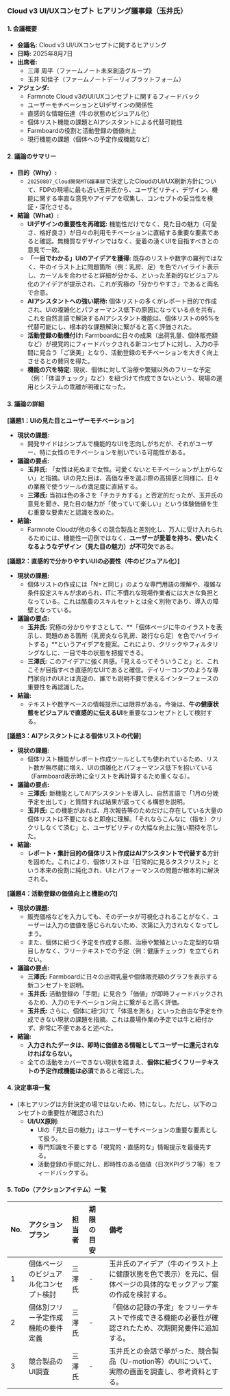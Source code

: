 ### **Cloud v3 UI/UXコンセプト ヒアリング議事録（玉井氏）**

#### **1. 会議概要**
- **会議名:** Cloud v3 UI/UXコンセプトに関するヒアリング
- **日時:** 2025年8月7日
- **出席者:**
    - 三澤 周平（ファームノート未来創造グループ）
    - 玉井 知佳子（ファームノートデーリィプラットフォーム）
- **アジェンダ:**
    - Farmnote Cloud v3のUI/UXコンセプトに関するフィードバック
    - ユーザーモチベーションとUIデザインの関係性
    - 直感的な情報伝達（牛の状態のビジュアル化）
    - 個体リスト機能の課題とAIアシスタントによる代替可能性
    - Farmboardの役割と活動登録の価値向上
    - 現行機能の課題（個体への予定作成機能など）

#### **2. 議論のサマリー**
- **目的（Why）:**
    - `20250807_Cloud開発MTG議事録`で決定したCloudのUI/UX刷新方針について、FDPの現場に最も近い玉井氏から、ユーザビリティ、デザイン、機能に関する率直な意見やアイデアを収集し、コンセプトの妥当性を検証・深化させる。
- **結論（What）:**
    - **UIデザインの重要性を再確認:** 機能性だけでなく、見た目の魅力（可愛さ、格好良さ）が日々の利用モチベーションに直結する重要な要素であると確認。無機質なデザインではなく、愛着の湧くUIを目指すべきとの意見で一致。
    - **「一目でわかる」UIのアイデアを獲得:** 既存のリストや数字の羅列ではなく、牛のイラスト上に問題箇所（例：乳房、足）を色でハイライト表示し、カーソルを合わせると詳細が分かる、といった革新的なビジュアル化のアイデアが提示され、これが究極の「分かりやすさ」であると両名で合意。
    - **AIアシスタントへの強い期待:** 個体リストの多くがレポート目的で作成され、UIの複雑化とパフォーマンス低下の原因になっている点を共有。これを自然言語で解決するAIアシスタント機能は、個体リストの95%を代替可能にし、根本的な課題解決に繋がると高く評価された。
    - **活動登録の動機付け:** Farmboardに日々の成果（出荷乳量、個体販売額など）が視覚的にフィードバックされる新コンセプトに対し、入力の手間に見合う「ご褒美」となり、活動登録のモチベーションを大きく向上させるとの賛同を得た。
    - **機能の穴を特定:** 現状、個体に対して治療や繁殖以外のフリーな予定（例：「体温チェック」など）を紐づけて作成できないという、現場の運用とシステムの乖離が明確になった。

#### **3. 議論の詳細**

**[議題1：UIの見た目とユーザーモチベーション]**
- **現状の課題:**
    - 開発サイドはシンプルで機能的なUIを志向しがちだが、それがユーザー、特に女性のモチベーションを削いでいる可能性がある。
- **議論の要点:**
    - **玉井氏:** 「女性は死ぬまで女性。可愛くないとモチベーションが上がらない」と指摘。UIの見た目は、高価な車を選ぶ際の高揚感と同様に、日々の業務で使うツールの満足度に直結する。
    - **三澤氏:** 当初は色の多さを「チカチカする」と否定的だったが、玉井氏の意見を聞き、見た目の魅力が「使っていて楽しい」という体験価値を生む重要な要素だと認識を改めた。
- **結論:**
    - Farmnote Cloudが他の多くの競合製品と差別化し、万人に受け入れられるためには、機能性一辺倒ではなく、**ユーザーが愛着を持ち、使いたくなるようなデザイン（見た目の魅力）が不可欠**である。

**[議題2：直感的で分かりやすいUIの必要性（牛のビジュアル化）]**
- **現状の課題:**
    - 個体リストの作成には「N=と同じ」のような専門用語の理解や、複雑な条件設定スキルが求められ、ITに不慣れな現場作業者には大きな負担となっている。これは酪農のスキルセットとは全く別物であり、導入の障壁となっている。
- **議論の要点:**
    - **玉井氏:** 究極の分かりやすさとして、**「個体ページに牛のイラストを表示し、問題のある箇所（乳房炎なら乳房、跛行なら足）を色でハイライトする」**というアイデアを提案。これにより、クリックやフィルタリングなしに、一目で牛の状態を把握できる。
    - **三澤氏:** このアイデアに強く共感。「見えるってそういうこと」と、これこそが目指すべき直感的なUIであると確信。デイリーコンプのような専門家向けのUIとは真逆の、誰でも説明不要で使えるインターフェースの重要性を再認識した。
- **結論:**
    - テキストや数字ベースの情報提示には限界がある。今後は、**牛の健康状態をビジュアルで直感的に伝えるUI**を重要なコンセプトとして検討する。

**[議題3：AIアシスタントによる個体リストの代替]**
- **現状の課題:**
    - 個体リスト機能がレポート作成ツールとしても使われているため、リスト数が無尽蔵に増え、UIの煩雑化とパフォーマンス低下を招いている（Farmboard表示時に全リストを再計算するため重くなる）。
- **議論の要点:**
    - **三澤氏:** 新機能としてAIアシスタントを導入し、自然言語で「1月の分娩予定を出して」と質問すれば結果が返ってくる構想を説明。
    - **玉井氏:** この機能があれば、月次報告等のためだけに存在している大量の個体リストは不要になると即座に理解。「それならこんなに（指を）クリクリしなくて済む」と、ユーザビリティの大幅な向上に強い期待を示した。
- **結論:**
    - **レポート・集計目的の個体リスト作成はAIアシスタントで代替する**方針を固めた。これにより、個体リストは「日常的に見るタスクリスト」という本来の役割に純化され、UIとパフォーマンスの問題が根本的に解決される。

**[議題4：活動登録の価値向上と機能の穴]**
- **現状の課題:**
    - 販売価格などを入力しても、そのデータが可視化されることがなく、ユーザーは入力の価値を感じられないため、次第に入力されなくなってしまう。
    - また、個体に紐づく予定を作成する際、治療や繁殖といった定型的な項目しかなく、フリーテキストでの予定（例：健康チェック）を立てられない。
- **議論の要点:**
    - **三澤氏:** Farmboardに日々の出荷乳量や個体販売額のグラフを表示する新コンセプトを説明。
    - **玉井氏:** 活動登録の「手間」に見合う「価値」が即時フィードバックされるため、入力のモチベーション向上に繋がると高く評価。
    - **玉井氏:** さらに、個体に紐づけて「体温を測る」といった自由な予定を作成できない現状の課題を指摘。これは農場作業の予定では牛と紐付かず、非常に不便であると述べた。
- **結論:**
    - **入力されたデータは、即時に価値ある情報としてユーザーに還元されなければならない。**
    - 全ての活動をカバーできない現状を踏まえ、**個体に紐づくフリーテキストの予定作成機能は必須**であると確認した。

#### **4. 決定事項一覧**
- (本ヒアリングは方針決定の場ではないため、特になし。ただし、以下のコンセプトの重要性が確認された)
    - **UI/UX原則:**
        - UIの「見た目の魅力」はユーザーモチベーションの重要な要素として扱う。
        - 専門知識を不要とする「視覚的・直感的な」情報提示を最優先する。
        - 活動登録の手間に対し、即時性のある価値（日次KPIグラフ等）をフィードバックする。

#### **5. ToDo（アクションアイテム）一覧**
| No. | アクションプラン | 担当者 | 期限の目安 | 備考 |
|:---|:---|:---|:---|:---|
| 1 | 個体ページのビジュアル化コンセプト検討 | 三澤氏 | - | 玉井氏のアイデア（牛のイラスト上に健康状態を色で表示）を元に、個体ページの具体的なモックアップ案の作成を検討する。 |
| 2 | 個体別フリー予定作成機能の要件定義 | 三澤氏 | - | 「個体の記録の予定」をフリーテキストで作成できる機能の必要性が確認されたため、次期開発要件に追加する。 |
| 3 | 競合製品のUI調査 | 三澤氏 | - | 玉井氏との会話で挙がった、競合製品（U-motion等）のUIについて、実際の画面を調査し、参考資料とする。 |
